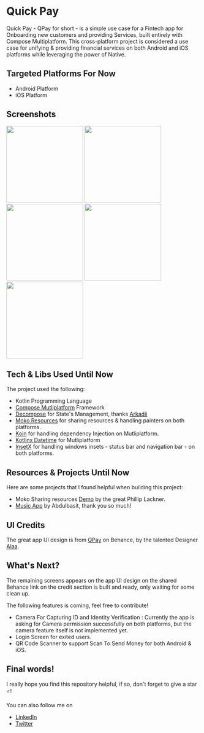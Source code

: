 
# Quick Pay


Quick Pay - QPay for short - is a simple use case for a Fintech app for Onboarding new customers and providing Services, built entirely with Compose Multiplatform. This cross-platform project is considered a use case for unifying & providing financial services on both Android and iOS platforms while leveraging the power of Native.


## Targeted Platforms For Now

- Android Platform
- iOS Platform


## Screenshots
<img src="https://github.com/mustfaibra/QPayMultiplatform/blob/master/screenshots/onboarding.png" width="200px">
<img src="https://github.com/mustfaibra/QPayMultiplatform/blob/master/screenshots/signinoptions.png" width="200px">
<img src="https://github.com/mustfaibra/QPayMultiplatform/blob/master/screenshots/allowidcapture.png" width="200px">
<img src="https://github.com/mustfaibra/QPayMultiplatform/blob/master/screenshots/confirmphoto.png" width="200px">
<img src="https://github.com/mustfaibra/QPayMultiplatform/blob/master/screenshots/home.png" width="200">


## Tech & Libs Used Until Now

The project used the following:

- Kotlin Programming Language
- [Compose Mutliplatform](https://github.com/JetBrains/compose-multiplatform) Framework
- [Decompose](https://arkivanov.github.io/Decompose/) for State's Management, thanks [Arkadii](https://github.com/arkivanov)
- [Moko Resources](https://github.com/icerockdev/moko-resources) for sharing resources & handling painters on both platforms.
- [Koin](https://insert-koin.io) for handling dependency Injection on Mutliplatform.
- [Kotlinx Datetime](https://github.com/Kotlin/kotlinx-datetime) for Mutliplatform
- [InsetX](https://github.com/mori-atsushi/insetsx) for handling windows insets - status bar and navigation bar - on both platforms.


## Resources & Projects Until Now

Here are some projects that I found helpful when building this project:

- Moko Sharing resources [Demo](https://github.com/philipplackner/KMM-SharingResources/tree/master) by the great Phillip Lackner.
- [Music App](https://github.com/SEAbdulbasit/MusicApp-KMP/tree/master) by Abdulbasit, thank you so much!


## UI Credits

The great app UI design is from [QPay](https://www.behance.net/gallery/174390161/QPay) on Behance, by the talented Designer [Alaa](https://www.behance.net/alaaabdalrhman).


## What's Next?
The remaining screens appears on the app UI design on the shared Behance link on the credit section is built and ready, only waiting for some clean up.

The following features is coming, feel free to contribute!

 - Camera For Capturing ID and Identity Verification : Currently the app is asking for Camera permission successfully on both platforms, but the camera feature itself is not implemented yet.
 - Login Screen for exited users.
 - QR Code Scanner to support Scan To Send Money for both Android & iOS.


## Final words!

I really hope you find this repository helpful, if so, don't forget to give a star ⭐️!

You can also follow me on 
- [LinkedIn](https://www.linkedin.com/in/mustfaibra/)
- [Twitter](https://twitter.com/mustfaibra)
